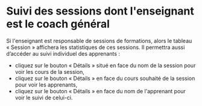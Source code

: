 # Suivi des sessions dont l'enseignant est le coach général

Si l'enseignant est responsable de sessions de formations, alors le tableau « Session » affichera les statistiques de ces sessions. Il permettra aussi d’accéder au suivi individuel des apprenants :

* cliquez sur le bouton « Détails » situé en face du nom de la session pour voir les cours de la session,
* cliquez sur le bouton « Détails » en face du cours souhaité de la session pour voir les apprenants,
* cliquez sur le bouton « Détails » en face du nom de l'apprenant pour voir le suivi de celui-ci.

